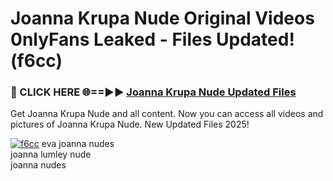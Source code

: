# Joanna Krupa Nude Original Videos 0nlyFans Leaked - Files Updated! (f6cc)

<h3>🔴 CLICK HERE 🌐==►► <a href="https://tinyurl.com/yc6ubb5a" rel="nofollow">Joanna Krupa Nude Updated Files</a></h3>

Get Joanna Krupa Nude and all content. Now you can access all videos and pictures of Joanna Krupa Nude. New Updated Files 2025!

[![f6cc](https://i.imgur.com/7eu0CRL.gif)](https://tinyurl.com/yc6ubb5a)
eva joanna nudes<br>
joanna lumley nude<br>
joanna nudes
